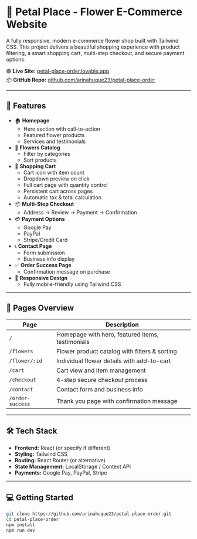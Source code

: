 # 🌸 Petal Place - Flower E-Commerce Website

A fully responsive, modern e-commerce flower shop built with Tailwind CSS. This project delivers a beautiful shopping experience with product filtering, a smart shopping cart, multi-step checkout, and secure payment options.

🟢 **Live Site:** [petal-place-order.lovable.app](https://petal-place-order.lovable.app)  
📦 **GitHub Repo:** [github.com/arinahuque23/petal-place-order](https://github.com/arinahuque23/petal-place-order)

---

## 🚀 Features

- 🏠 **Homepage**
  - Hero section with call-to-action
  - Featured flower products
  - Services and testimonials
- 🌼 **Flowers Catalog**
  - Filter by categories
  - Sort products
- 🛒 **Shopping Cart**
  - Cart icon with item count
  - Dropdown preview on click
  - Full cart page with quantity control
  - Persistent cart across pages
  - Automatic tax & total calculation
- 📦 **Multi-Step Checkout**
  - Address → Review → Payment → Confirmation
- 💳 **Payment Options**
  - Google Pay
  - PayPal
  - Stripe/Credit Card
- 📞 **Contact Page**
  - Form submission
  - Business info display
- ✅ **Order Success Page**
  - Confirmation message on purchase
- 📱 **Responsive Design**
  - Fully mobile-friendly using Tailwind CSS

---

## 🧱 Pages Overview

| Page            | Description                                           |
|-----------------|-------------------------------------------------------|
| `/`             | Homepage with hero, featured items, testimonials      |
| `/flowers`      | Flower product catalog with filters & sorting         |
| `/flower/:id`   | Individual flower details with add-to-cart            |
| `/cart`         | Cart view and item management                         |
| `/checkout`     | 4-step secure checkout process                        |
| `/contact`      | Contact form and business info                        |
| `/order-success`| Thank you page with confirmation message              |

---

## 🛠️ Tech Stack

- **Frontend:** React (or specify if different)
- **Styling:** Tailwind CSS
- **Routing:** React Router (or alternative)
- **State Management:** LocalStorage / Context API
- **Payments:** Google Pay, PayPal, Stripe

---

## 💻 Getting Started

```bash
git clone https://github.com/arinahuque23/petal-place-order.git
cd petal-place-order
npm install
npm run dev

